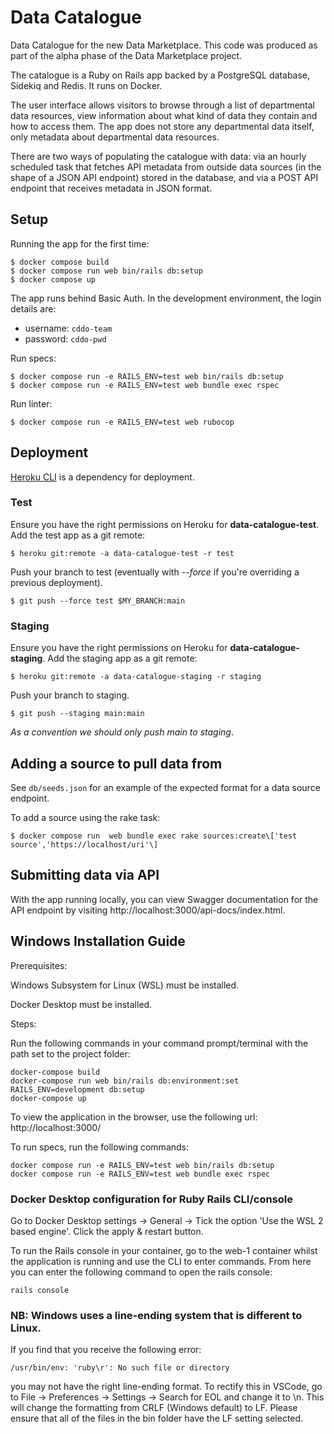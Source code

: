 # Data Catalogue

Data Catalogue for the new Data Marketplace. This code was produced as part of
the alpha phase of the Data Marketplace project.

The catalogue is a Ruby on Rails app backed by a PostgreSQL database, Sidekiq and
Redis. It runs on Docker.

The user interface allows visitors to browse through a list of departmental data
resources, view information about what kind of data they contain and how to access
them. The app does not store any departmental data itself, only metadata about
departmental data resources.

There are two ways of populating the catalogue with data: via an hourly scheduled
task that fetches API metadata from outside data sources (in the shape of a JSON
API endpoint) stored in the database, and via a POST API endpoint that receives
metadata in JSON format.


## Setup

Running the app for the first time:

```console
$ docker compose build
$ docker compose run web bin/rails db:setup
$ docker compose up
```

The app runs behind Basic Auth. In the development environment, the login
details are:

- username: `cddo-team`
- password: `cddo-pwd`


Run specs:

```console
$ docker compose run -e RAILS_ENV=test web bin/rails db:setup
$ docker compose run -e RAILS_ENV=test web bundle exec rspec
```

Run linter:
```console
$ docker compose run -e RAILS_ENV=test web rubocop
```


## Deployment
[Heroku CLI](https://devcenter.heroku.com/articles/heroku-cli) is a dependency for deployment.

### Test
Ensure you have the right permissions on Heroku for **data-catalogue-test**.
Add the test app as a git remote:

```console
$ heroku git:remote -a data-catalogue-test -r test
```

Push your branch to test (eventually with _--force_ if you're overriding a previous deployment).

```console
$ git push --force test $MY_BRANCH:main
```

### Staging
Ensure you have the right permissions on Heroku for **data-catalogue-staging**.
Add the staging app as a git remote:

```console
$ heroku git:remote -a data-catalogue-staging -r staging
```

Push your branch to staging.

```console
$ git push --staging main:main
```

_As a convention we should only push main to staging_.


## Adding a source to pull data from

See `db/seeds.json` for an example of the expected format for a data source
endpoint.

To add a source using the rake task:

```console
$ docker compose run  web bundle exec rake sources:create\['test source','https://localhost/uri'\]
```


## Submitting data via API

With the app running locally, you can view Swagger documentation for the API
endpoint by visiting http://localhost:3000/api-docs/index.html.


## Windows Installation Guide
Prerequisites:

Windows Subsystem for Linux (WSL) must be installed.

Docker Desktop must be installed.

Steps:

Run the following commands in your command prompt/terminal with the path set to the project folder:
```
docker-compose build 
docker-compose run web bin/rails db:environment:set RAILS_ENV=development db:setup 
docker-compose up 
```
To view the application in the browser, use the following url:
http://localhost:3000/

To run specs, run the following commands:

```
docker compose run -e RAILS_ENV=test web bin/rails db:setup
docker compose run -e RAILS_ENV=test web bundle exec rspec
```

### Docker Desktop configuration for Ruby Rails CLI/console

Go to Docker Desktop settings -> General -> Tick the option 'Use the WSL 2 based engine'. Click the apply & restart button.

To run the Rails console in your container, go to the web-1 container whilst the application is running and use the CLI to enter commands.
From here you can enter the following command to open the rails console:
```console
rails console
```

### NB: Windows uses a line-ending system that is different to Linux. 
If you find that you receive the following error: 
```
/usr/bin/env: 'ruby\r': No such file or directory
```
 you may not have the right line-ending format.
To rectify this in VSCode, go to File -> Preferences -> Settings -> Search for EOL and change it to \n. This will change the formatting from CRLF (Windows default) to LF. Please ensure that all of the files in the bin folder have the LF setting selected.

